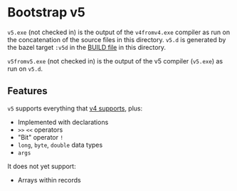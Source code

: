 # Bootstrap v5

`v5.exe` (not checked in) is the output of the `v4fromv4.exe` compiler as run on the concatenation
of the source files in this directory. `v5.d` is generated by the bazel
target `:v5d` in the [BUILD file](BUILD) in this directory.

`v5fromv5.exe` (not checked in) is the output of the v5 compiler (`v5.exe`) as run
on `v5.d`.

## Features

`v5` supports everything that [v4 supports](../v4/README.md#features), plus:
   * Implemented with declarations
   * `>>` `<<` operators
   * "Bit" operator `!`
   * `long`, `byte`, `double` data types
   * `args`

It does not yet support:
   * Arrays within records
